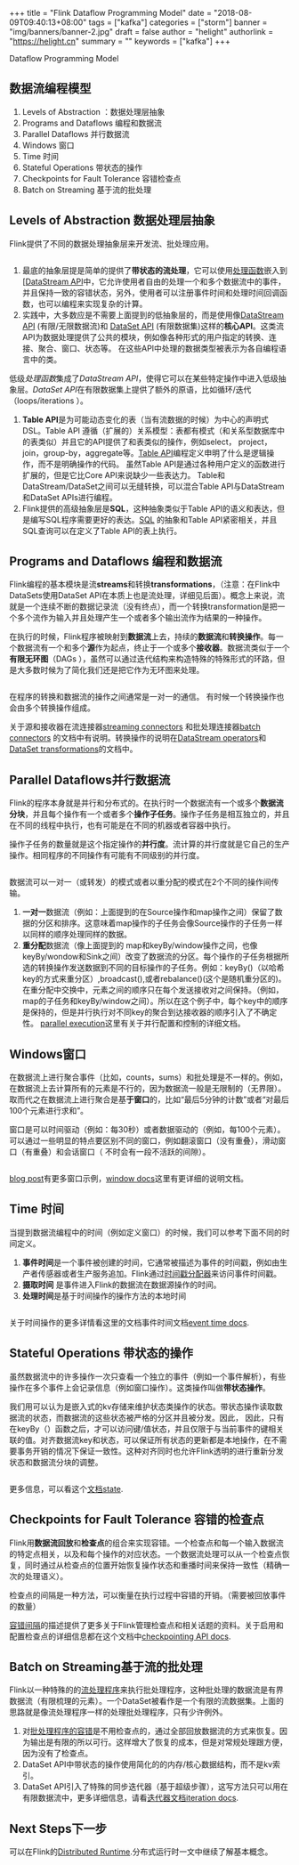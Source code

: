 +++
title = "Flink Dataflow Programming Model"
date = "2018-08-09T09:40:13+08:00"
tags = ["kafka"]
categories = ["storm"]
banner = "img/banners/banner-2.jpg"
draft = false
author = "helight"
authorlink = "https://helight.cn"
summary = ""
keywords = ["kafka"]
+++

Dataflow Programming Model

## 数据流编程模型


1. Levels of Abstraction ：数据处理层抽象
1. Programs and Dataflows  编程和数据流
1. Parallel Dataflows 并行数据流
1. Windows 窗口
1. Time 时间
1. Stateful Operations 带状态的操作
1. Checkpoints for Fault Tolerance 容错检查点
1. Batch on Streaming 基于流的批处理
<!--more-->

## Levels of Abstraction 数据处理层抽象

Flink提供了不同的数据处理抽象层来开发流、批处理应用。

<a href="/zb_users/upload/2018/08/1.png"><img src="/zb_users/upload/2018/08/1-300x117.png" alt="" /></a>


1. 最底的抽象层提是简单的提供了<strong>带状态的流处理</strong>，它可以使用<a href="https://ci.apache.org/projects/flink/flink-docs-release-1.7/dev/stream/operators/process_function.html">处理函数</a>嵌入到[<a href="https://ci.apache.org/projects/flink/flink-docs-release-1.7/dev/datastream_api.html">DataStream API</a>中，它允许使用者自由的处理一个和多个数据流中的事件，并且保持一致的容错状态，另外，使用者可以注册事件时间和处理时间回调函数，也可以编程来实现复杂的计算。
1. 实践中，大多数应是不需要上面提到的低抽象层的，而是使用像<a href="https://ci.apache.org/projects/flink/flink-docs-release-1.7/dev/datastream_api.html">DataStream API</a> (有限/无限数据流)和  <a href="https://ci.apache.org/projects/flink/flink-docs-release-1.7/dev/batch/index.html">DataSet API</a> (有限数据集)这样的<strong>核心API</strong>。这类流API为数据处理提供了公共的模块，例如像各种形式的用户指定的转换、连接、聚合、窗口、状态等。 在这些API中处理的数据类型被表示为各自编程语言中的类。


低级<em>处理函数</em>集成了<em>DataStream API</em>，使得它可以在某些特定操作中进入低级抽象层。<em>DataSet API</em>在有限数据集上提供了额外的原语，比如循环/迭代（loops/iterations ）。


1. <strong>Table API</strong>是为可能动态变化的表（当有流数据的时候）为中心的声明式DSL。Table API 遵循（扩展的）关系模型：表都有模式（和关系型数据库中的表类似）并且它的API提供了和表类似的操作，例如select， project，join，group-by，aggregate等。<a href="https://ci.apache.org/projects/flink/flink-docs-release-1.7/dev/table_api.html">Table API</a>编程定义申明了什么是逻辑操作，而不是明确操作的代码。 虽然Table API是通过各种用户定义的函数进行扩展的，但是它比Core API来说缺少一些表达力。
Table和DataStream/DataSet之间可以无缝转换，可以混合Table API与DataStream和DataSet APIs进行编程。
1. Flink提供的高级抽象层是<strong>SQL</strong>，这种抽象类似于Table API的语义和表达，但是编写SQL程序需要更好的表达。<a href="https://ci.apache.org/projects/flink/flink-docs-release-1.7/dev/table_api.html#sql">SQL</a> 的抽象和Table API紧密相关，并且SQL查询可以在定义了Table API的表上执行。


## Programs and Dataflows 编程和数据流

Flink编程的基本模块是流<strong>streams</strong>和转换<strong>transformations</strong>，（注意：在Flink中DataSets使用DataSet API在本质上也是流处理，详细见后面）。概念上来说，流就是一个连续不断的数据记录流（没有终点），而一个转换transformation是把一个多个流作为输入并且处理产生一个或者多个输出流作为结果的一种操作。

在执行的时候，Flink程序被映射到<strong>数据流</strong>上去，持续的<strong>数据流</strong>和<strong>转换操作</strong>。每一个数据流有一个和多个<strong>源</strong>作为起点，终止于一个或多个<strong>接收器</strong>。数据流类似于一个<strong>有限无环图</strong>（DAGs ），虽然可以通过迭代结构来构造特殊的特殊形式的环路，但是大多数时候为了简化我们还是把它作为无环图来处理。

<a href="/zb_users/upload/2018/08/2.png"><img src="/zb_users/upload/2018/08/2-300x226.png" alt="" /></a>

在程序的转换和数据流的操作之间通常是一对一的通信。 有时候一个转换操作也会由多个转换操作组成。

关于源和接收器在流连接器<a href="https://ci.apache.org/projects/flink/flink-docs-release-1.7/dev/connectors/index.html">streaming connectors</a> 和批处理连接器<a href="https://ci.apache.org/projects/flink/flink-docs-release-1.7/dev/batch/connectors.html">batch connectors</a> 的文档中有说明。转换操作的说明在<a href="https://ci.apache.org/projects/flink/flink-docs-release-1.7/dev/stream/operators/index.html">DataStream operators</a>和<a href="https://ci.apache.org/projects/flink/flink-docs-release-1.7/dev/batch/dataset_transformations.html">DataSet transformations</a>的文档中。

## Parallel Dataflows并行数据流

Flink的程序本身就是并行和分布式的。在执行时一个数据流有一个或多个<strong>数据流分块</strong>，并且每个操作有一个或者多个<strong>操作子任务</strong>。操作子任务是相互独立的，并且在不同的线程中执行，也有可能是在不同的机器或者容器中执行。

操作子任务的数量就是这个指定操作的<strong>并行度</strong>。流计算的并行度就是它自己的生产操作。相同程序的不同操作有可能有不同级别的并行度。

<a href="/zb_users/upload/2018/08/3.png"><img src="/zb_users/upload/2018/08/3-300x191.png" alt="" /></a>

数据流可以一对一（或转发）的模式或者以重分配的模式在2个不同的操作间传输。


1. <strong>一对一</strong>数据流（例如：上面提到的在Source操作和map操作之间）保留了数据的分区和排序。这意味着map操作的子任务会像Source操作的子任务一样以同样的顺序处理同样的数据。
1. <strong>重分配</strong>数据流（像上面提到的 map和keyBy/window操作之间，也像keyBy/wondow和Sink之间）改变了数据流的分区。每个操作的子任务根据所选的转换操作发送数据到不同的目标操作的子任务。例如：keyBy()（以哈希key的方式来重分区）,broadcast(),或者rebalance()(这个是随机重分区的)。在重分配中交换中，元素之间的顺序只在每个发送接收对之间保持。（例如，map的子任务和keyBy/window之间）。所以在这个例子中，每个key中的顺序是保持的，但是并行执行对不同key的聚合到达接收器的顺序引入了不确定性。
<a href="https://ci.apache.org/projects/flink/flink-docs-release-1.7/dev/parallel.html">parallel execution</a>这里有关于并行配置和控制的详细文档。


## Windows窗口

在数据流上进行聚合事件（比如，counts，sums）和批处理是不一样的。例如，在数据流上去计算所有的元素是不行的，因为数据流一般是无限制的（无界限）。取而代之在数据流上进行聚合是基<strong>于窗口</strong>的，比如“最后5分钟的计数”或者“对最后100个元素进行求和”。

窗口是可以时间驱动（例如：每30秒）或者数据驱动的（例如，每100个元素）。可以通过一些明显的特点要区别不同的窗口，例如翻滚窗口（没有重叠），滑动窗口（有重叠）和会话窗口（ 不时会有一段不活跃的间隙）。

<a href="/zb_users/upload/2018/08/4.png"><img src="/zb_users/upload/2018/08/4-300x42.png" alt="" /></a>

<a href="https://flink.apache.org/news/2015/12/04/Introducing-windows.html">blog post</a>有更多窗口示例，<a href="https://ci.apache.org/projects/flink/flink-docs-release-1.7/dev/stream/operators/windows.html">window docs</a>这里有更详细的说明文档。

## Time 时间

当提到数据流编程中的时间（例如定义窗口）的时候，我们可以参考下面不同的时间定义。


1. <strong>事件时间</strong>是一个事件被创建的时间，它通常被描述为事件的时间戳，例如由生产者传感器或者生产服务追加。Flink通过<a href="https://ci.apache.org/projects/flink/flink-docs-release-1.7/dev/event_timestamps_watermarks.html">时间戳分配器</a>来访问事件时间戳。
1. <strong>摄取时间</strong> 是事件进入Flink的数据流在数据源操作的时间。
1. <strong>处理时间</strong>是基于时间操作的操作方法的本地时间


<a href="/zb_users/upload/2018/08/5.png"><img src="/zb_users/upload/2018/08/5-300x133.png" alt="" /></a>

关于时间操作的更多详情看这里的文档事件时间文档<a href="https://ci.apache.org/projects/flink/flink-docs-release-1.7/dev/event_time.html">event time docs</a>.

## Stateful Operations 带状态的操作

虽然数据流中的许多操作一次只查看一个独立的事件（例如一个事件解析），有些操作在多个事件上会记录信息（例如窗口操作）。这类操作叫做<strong>带状态操作</strong>。

我们用可以认为是嵌入式的kv存储来维护状态类操作的状态。带状态操作读取数据流的状态，而数据流的这些状态被严格的分区并且被分发。因此， 因此，只有在keyBy（）函数之后，才可以访问键/值状态，并且仅限于与当前事件的键相关联的值。对齐数据流key和状态，可以保证所有状态的更新都是本地操作，在不需要事务开销的情况下保证一致性。这种对齐同时也允许Flink透明的进行重新分发状态和数据流分块的调整。

<a href="/zb_users/upload/2018/08/6.png"><img src="/zb_users/upload/2018/08/6-300x258.png" alt="" /></a>

更多信息，可以看这个<a href="https://ci.apache.org/projects/flink/flink-docs-release-1.7/dev/stream/state/index.html">文档state</a>.

## Checkpoints for Fault Tolerance 容错的检查点

Flink用<strong>数据流回放</strong>和<strong>检查点</strong>的组合来实现容错。一个检查点和每一个输入数据流的特定点相关，以及和每个操作的对应状态。一个数据流处理可以从一个检查点恢复，同时通过从检查点的位置开始恢复操作状态和重播时间来保持一致性（精确一次的处理语义）。

检查点的间隔是一种方法，可以衡量在执行过程中容错的开销。（需要被回放事件的数量）

<a href="https://ci.apache.org/projects/flink/flink-docs-release-1.7/internals/stream_checkpointing.html">容错间隔</a>的描述提供了更多关于Flink管理检查点和相关话题的资料。关于启用和配置检查点的详细信息都在这个文档中<a href="https://ci.apache.org/projects/flink/flink-docs-release-1.7/dev/stream/state/checkpointing.html">checkpointing API docs</a>.

## Batch on Streaming基于流的批处理

Flink以一种特殊的的<a href="https://ci.apache.org/projects/flink/flink-docs-release-1.7/dev/batch/index.html">流处理程序</a>来执行批处理程序，这种批处理的数据流是有界数据流（有限梳理的元素）。一个DataSet被看作是一个有限的流数据集。上面的思路就是像流处理程序一样的处理批处理程序，只有少许例外。


1. 对<a href="https://ci.apache.org/projects/flink/flink-docs-release-1.7/dev/batch/fault_tolerance.html">批处理程序的容错</a>是不用检查点的，通过全部回放数据流的方式来恢复。因为输出是有限的所以可行。这样增大了恢复的成本，但是对常规处理跟方便，因为没有了检查点。
1. DataSet API中带状态的操作使用简化的的内存/核心数据结构，而不是kv索引。
1. DataSet API引入了特殊的同步迭代器（基于超级步骤），这写方法只可以用在有限数据流中，更多详细信息，请看<a href="https://ci.apache.org/projects/flink/flink-docs-release-1.7/dev/batch/iterations.html">迭代器文档iteration docs</a>.


## Next Steps下一步

可以在Flink的<a href="https://ci.apache.org/projects/flink/flink-docs-release-1.7/concepts/runtime.html">Distributed Runtime</a>.分布式运行时一文中继续了解基本概念。